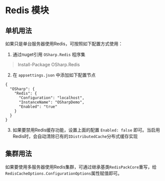 ﻿# Redis 模块

## 单机用法
如果只是单台服务器使用Redis，可按照如下配置方式使用：
1. 通过nuget引用 `OSharp.Redis` 程序集
> Install-Package OSharp.Redis
2. 在 `appsettings.json` 中添加如下配置节点
```
{
  "OSharp": {
    "Redis": {
      "Configuration": "localhost",
      "InstanceName": "OSharpDemo",
      "Enabled": "true" 
    } 
  }
}
```
3. 如果要禁用Redis缓存功能，设置上面的配置 `Enabled: false` 即可。当启用Redis时，会自动清除已有的`IDistributedCache`分布式缓存实现

## 集群用法
如果要使用多服务器使用Redis集群，可通过继承基类`RedisPackCore`重写，给`RedisCacheOptions.ConfigurationOptions`属性赋值即可。
